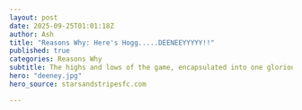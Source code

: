 ```yaml
---
layout: post
date: 2025-09-25T01:01:18Z
author: Ash
title: "Reasons Why: Here's Hogg.....DEENEEYYYYY!!"
published: true
categories: Reasons Why
subtitle: The highs and lows of the game, encapsulated into one glorious 30 second period of absolute mayhem
hero: "deeney.jpg"
hero_source: starsandstripesfc.com

---
```

